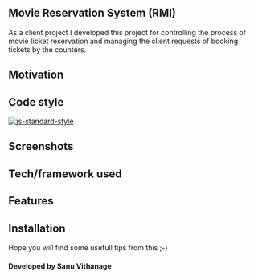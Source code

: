 ## Movie Reservation System (RMI)
As a client project I developed this project for controlling the process of movie ticket reservation
and managing the client requests of booking tickets by the counters.

## Motivation


## Code style
[![js-standard-style](https://img.shields.io/azure-devops/coverage/swellaby/opensource/25.svg)](https://google.com)
 
## Screenshots


## Tech/framework used


## Features


## Installation




Hope you will find some usefull tips from this ;-)

#### Developed by Sanu Vithanage


